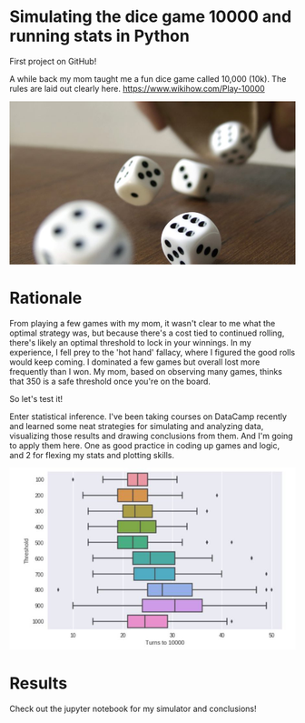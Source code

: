 # Simulating the dice game 10000 and running stats in Python 
First project on GitHub!

A while back my mom taught me a fun dice game called 10,000 (10k). The rules are laid out clearly here. https://www.wikihow.com/Play-10000

![My image](https://github.com/jimmyjamesarnold/10000-dice-game-simulator-and-stats/blob/master/Rolling_Dice.jpg)

# Rationale
From playing a few games with my mom, it wasn't clear to me what the optimal strategy was, but because there's a cost tied to continued rolling, there's likely an optimal threshold to lock in your winnings. In my experience, I fell prey to the 'hot hand' fallacy, where I figured the good rolls would keep coming. I dominated a few games but overall lost more frequently than I won. My mom, based on observing many games, thinks that 350 is a safe threshold once you're on the board. 

So let's test it! 

Enter statistical inference. I've been taking courses on DataCamp recently and learned some neat strategies for simulating and analyzing data, visualizing those results and drawing conclusions from them. And I'm going to apply them here. One as good practice in coding up games and logic, and 2 for flexing my stats and plotting skills.

![My image](https://github.com/jimmyjamesarnold/10000-dice-game-simulator-and-stats/blob/master/10000_Boxplots.JPG)
# Results
Check out the jupyter notebook for my simulator and conclusions!
